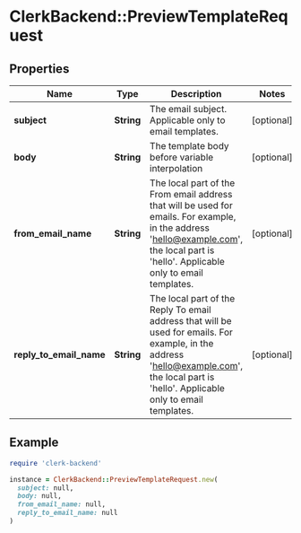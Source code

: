 # ClerkBackend::PreviewTemplateRequest

## Properties

| Name | Type | Description | Notes |
| ---- | ---- | ----------- | ----- |
| **subject** | **String** | The email subject. Applicable only to email templates. | [optional] |
| **body** | **String** | The template body before variable interpolation | [optional] |
| **from_email_name** | **String** | The local part of the From email address that will be used for emails. For example, in the address &#39;hello@example.com&#39;, the local part is &#39;hello&#39;. Applicable only to email templates. | [optional] |
| **reply_to_email_name** | **String** | The local part of the Reply To email address that will be used for emails. For example, in the address &#39;hello@example.com&#39;, the local part is &#39;hello&#39;. Applicable only to email templates. | [optional] |

## Example

```ruby
require 'clerk-backend'

instance = ClerkBackend::PreviewTemplateRequest.new(
  subject: null,
  body: null,
  from_email_name: null,
  reply_to_email_name: null
)
```

